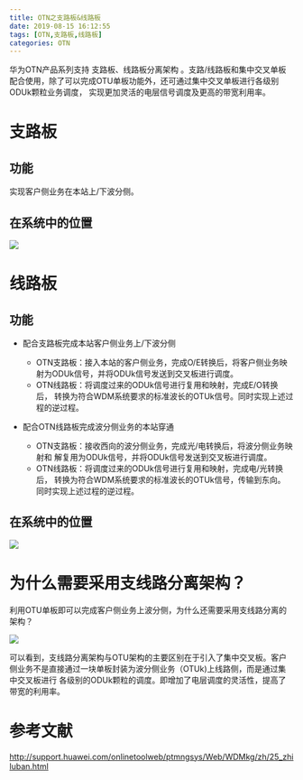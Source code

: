 ```yaml
---
title: OTN之支路板&线路板
date: 2019-08-15 16:12:55
tags: [OTN,支路板,线路板]
categories: OTN
---
```


华为OTN产品系列支持 支路板、线路板分离架构 。支路/线路板和集中交叉单板配合使用，除了可以完成OTU单板功能外，还可通过集中交叉单板进行各级别ODUk颗粒业务调度， 实现更加灵活的电层信号调度及更高的带宽利用率。


# 支路板

## 功能

实现客户侧业务在本站上/下波分侧。

## 在系统中的位置

![](http://ww1.sinaimg.cn/large/006eDJDNly1g60fyh0b5pj30mg0d8tas.jpg)



# 线路板

## 功能

* 配合支路板完成本站客户侧业务上/下波分侧

  * OTN支路板：接入本站的客户侧业务，完成O/E转换后，将客户侧业务映射为ODUk信号，并将ODUk信号发送到交叉板进行调度。
  * OTN线路板：将调度过来的ODUk信号进行复用和映射，完成E/O转换后， 转换为符合WDM系统要求的标准波长的OTUk信号。同时实现上述过程的逆过程。

* 配合OTN线路板完成波分侧业务的本站穿通
  * OTN支路板：接收西向的波分侧业务，完成光/电转换后，将波分侧业务映射和 解复用为ODUk信号，并将ODUk信号发送到交叉板进行调度。 
  * OTN线路板：将调度过来的ODUk信号进行复用和映射，完成电/光转换后， 转换为符合WDM系统要求的标准波长的OTUk信号，传输到东向。 同时实现上述过程的逆过程。

## 在系统中的位置

![](http://ww1.sinaimg.cn/large/006eDJDNly1g60gjt0gljj30lh0d8go0.jpg)


# 为什么需要采用支线路分离架构？

利用OTU单板即可以完成客户侧业务上波分侧，为什么还需要采用支线路分离的架构？

![](http://ww1.sinaimg.cn/large/006eDJDNly1g60gljxh8hj312d0bajtq.jpg)

可以看到，支线路分离架构与OTU架构的主要区别在于引入了集中交叉板。客户侧业务不是直接通过一块单板封装为波分侧业务（OTUk)上线路侧，而是通过集中交叉板进行 各级别的ODUk颗粒的调度。即增加了电层调度的灵活性，提高了带宽的利用率。

# 参考文献
http://support.huawei.com/onlinetoolweb/ptmngsys/Web/WDMkg/zh/25_zhiluban.html
